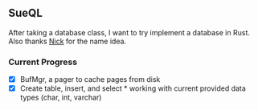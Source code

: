 ## SueQL
After taking a database class, I want to try implement a database in Rust.
Also thanks [Nick](https://github.com/schainic) for the name idea.

### Current Progress
 - [X] BufMgr, a pager to cache pages from disk
 - [X] Create table, insert, and select * working with current provided data types (char, int, varchar)
